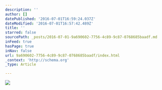 ```yaml
---
description: ''
author: []
datePublished: '2016-07-01T16:59:24.037Z'
dateModified: '2016-07-01T16:57:42.489Z'
title: ''
starred: false
sourcePath: _posts/2016-07-01-9a690602-7756-4c89-9c87-0768685baadf.md
inFeed: true
hasPage: true
inNav: false
url: 9a690602-7756-4c89-9c87-0768685baadf/index.html
_context: 'http://schema.org'
_type: Article

---
```

![](https://the-grid-user-content.s3-us-west-2.amazonaws.com/fdbe5d24-0df7-4926-adfa-67d8c875593c.jpg)